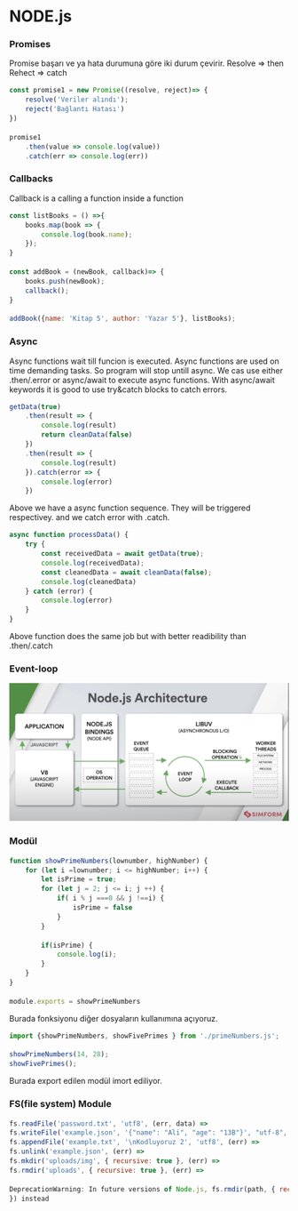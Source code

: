 # NODE.js

### Promises
Promise başarı ve ya hata durumuna göre iki durum çevirir. 
Resolve => then
Rehect => catch

``` js
const promise1 = new Promise((resolve, reject)=> {
    resolve('Veriler alındı');
    reject('Bağlantı Hatası')
}) 

promise1
    .then(value => console.log(value))
    .catch(err => console.log(err))
```

### Callbacks
Callback is a calling a function inside a function
``` js
const listBooks = () =>{
    books.map(book => {
        console.log(book.name);
    });
}
 
const addBook = (newBook, callback)=> {
    books.push(newBook);
    callback();
}

addBook({name: 'Kitap 5', author: 'Yazar 5'}, listBooks);
```
### Async 
Async functions wait till funcion is executed. Async functions are used on time demanding tasks. So program will stop untill async. We cas use either .then/.error or async/await to execute async functions. With async/await keywords it is good to use try&catch blocks to catch errors.

``` js
getData(true)
    .then(result => {
        console.log(result)
        return cleanData(false)
    })
    .then(result => {
        console.log(result)
    }).catch(error => {
        console.log(error)
    })
```
Above we have a async function sequence. They will be triggered respectivey. and we catch error with .catch. 

``` js
async function processData() {
    try {
        const receivedData = await getData(true);
        console.log(receivedData);
        const cleanedData = await cleanData(false);
        console.log(cleanedData)
    } catch (error) {
        console.log(error)
    }
}
```
Above function does the same job but with better readibility than .then/.catch

### Event-loop

![plot](./images/JSarchitecture.png)


### Modül
``` js
function showPrimeNumbers(lownumber, highNumber) {
    for (let i =lownumber; i <= highNumber; i++) {
        let isPrime = true;
        for (let j = 2; j <= i; j ++) {
            if( i % j ===0 && j !==i) {
                isPrime = false
            }
        }

        if(isPrime) {
            console.log(i);
        }
    }
}

module.exports = showPrimeNumbers 
```
Burada fonksiyonu diğer dosyaların kullanımına açıyoruz.

``` js
import {showPrimeNumbers, showFivePrimes } from './primeNumbers.js';

showPrimeNumbers(14, 28);
showFivePrimes();
```
Burada export edilen modül imort ediliyor. 

### FS(file system) Module

```js
fs.readFile('password.txt', 'utf8', (err, data) =>
fs.writeFile('example.json', '{"name": "Ali", "age": "13B"}', "utf-8", (err) =>
fs.appendFile('example.txt', '\nKodluyoruz 2', 'utf8', (err) =>
fs.unlink('example.json', (err) =>
fs.mkdir('uploads/img', { recursive: true }, (err) =>
fs.rmdir('uploads', { recursive: true }, (err) =>

DeprecationWarning: In future versions of Node.js, fs.rmdir(path, { recursive: true }) will be removed. Use fs.rm(path, { recursive: true 
}) instead
```